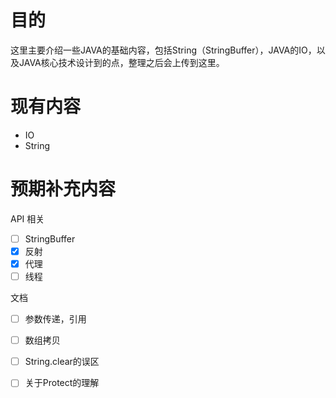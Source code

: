 # 目的
这里主要介绍一些JAVA的基础内容，包括String（StringBuffer），JAVA的IO，以及JAVA核心技术设计到的点，整理之后会上传到这里。

# 现有内容

- IO
- String

# 预期补充内容

API 相关

- [ ] StringBuffer
- [x] 反射
- [x] 代理
- [ ] 线程

文档

- [ ] 参数传递，引用
- [ ] 数组拷贝
- [ ] String.clear的误区
- [ ] 关于Protect的理解




